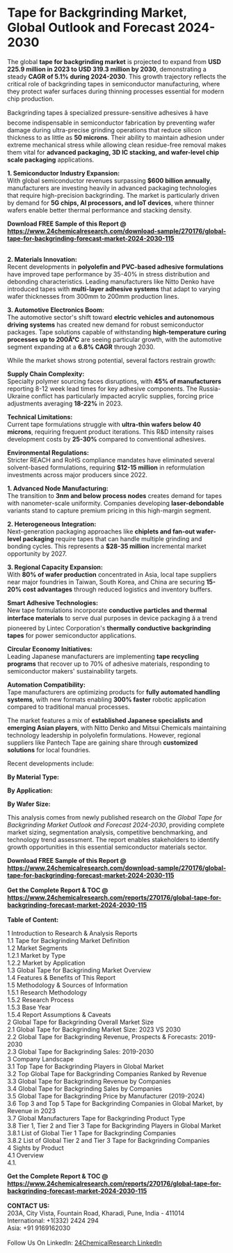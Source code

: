<h1>Tape for Backgrinding Market, Global Outlook and Forecast 2024-2030</h1><p>The global <strong>tape for backgrinding market</strong> is projected to expand from <strong>USD 225.9 million in 2023 to USD 319.3 million by 2030</strong>, demonstrating a steady <strong>CAGR of 5.1% during 2024-2030</strong>. This growth trajectory reflects the critical role of backgrinding tapes in semiconductor manufacturing, where they protect wafer surfaces during thinning processes essential for modern chip production.</p><p>Backgrinding tapes â specialized pressure-sensitive adhesives â have become indispensable in semiconductor fabrication by preventing wafer damage during ultra-precise grinding operations that reduce silicon thickness to as little as <strong>50 microns</strong>. Their ability to maintain adhesion under extreme mechanical stress while allowing clean residue-free removal makes them vital for <strong>advanced packaging, 3D IC stacking, and wafer-level chip scale packaging</strong> applications.</p><p><strong>1. Semiconductor Industry Expansion:</strong><br>
With global semiconductor revenues surpassing <strong>$600 billion annually</strong>, manufacturers are investing heavily in advanced packaging technologies that require high-precision backgrinding. The market is particularly driven by demand for <strong>5G chips, AI processors, and IoT devices</strong>, where thinner wafers enable better thermal performance and stacking density.</p><div><b>Download FREE Sample of this Report @ 
            <a href="https://www.24chemicalresearch.com/download-sample/270176/global-tape-for-backgrinding-forecast-market-2024-2030-115">
            https://www.24chemicalresearch.com/download-sample/270176/global-tape-for-backgrinding-forecast-market-2024-2030-115</a></b></div><br><p><strong>2. Materials Innovation:</strong><br>
Recent developments in <strong>polyolefin and PVC-based adhesive formulations</strong> have improved tape performance by 35-40% in stress distribution and debonding characteristics. Leading manufacturers like Nitto Denko have introduced tapes with <strong>multi-layer adhesive systems</strong> that adapt to varying wafer thicknesses from 300mm to 200mm production lines.</p><p><strong>3. Automotive Electronics Boom:</strong><br>
The automotive sector's shift toward <strong>electric vehicles and autonomous driving systems</strong> has created new demand for robust semiconductor packages. Tape solutions capable of withstanding <strong>high-temperature curing processes up to 200Â°C</strong> are seeing particular growth, with the automotive segment expanding at a <strong>6.8% CAGR</strong> through 2030.</p><p>While the market shows strong potential, several factors restrain growth:</p><p><strong>Supply Chain Complexity:</strong><br>
	Specialty polymer sourcing faces disruptions, with <strong>45% of manufacturers</strong> reporting 8-12 week lead times for key adhesive components. The Russia-Ukraine conflict has particularly impacted acrylic supplies, forcing price adjustments averaging <strong>18-22%</strong> in 2023.</p><p><strong>Technical Limitations:</strong><br>
	Current tape formulations struggle with <strong>ultra-thin wafers below 40 microns</strong>, requiring frequent product iterations. This R&amp;D intensity raises development costs by <strong>25-30%</strong> compared to conventional adhesives.</p><p><strong>Environmental Regulations:</strong><br>
	Stricter REACH and RoHS compliance mandates have eliminated several solvent-based formulations, requiring <strong>$12-15 million</strong> in reformulation investments across major producers since 2022.</p><p><strong>1. Advanced Node Manufacturing:</strong><br>
The transition to <strong>3nm and below process nodes</strong> creates demand for tapes with nanometer-scale uniformity. Companies developing <strong>laser-debondable</strong> variants stand to capture premium pricing in this high-margin segment.</p><p><strong>2. Heterogeneous Integration:</strong><br>
Next-generation packaging approaches like <strong>chiplets and fan-out wafer-level packaging</strong> require tapes that can handle multiple grinding and bonding cycles. This represents a <strong>$28-35 million</strong> incremental market opportunity by 2027.</p><p><strong>3. Regional Capacity Expansion:</strong><br>
With <strong>80% of wafer production</strong> concentrated in Asia, local tape suppliers near major foundries in Taiwan, South Korea, and China are securing <strong>15-20% cost advantages</strong> through reduced logistics and inventory buffers.</p><p><strong>Smart Adhesive Technologies:</strong><br>
	New tape formulations incorporate <strong>conductive particles and thermal interface materials</strong> to serve dual purposes in device packaging â a trend pioneered by Lintec Corporation's <strong>thermally conductive backgrinding tapes</strong> for power semiconductor applications.</p><p><strong>Circular Economy Initiatives:</strong><br>
	Leading Japanese manufacturers are implementing <strong>tape recycling programs</strong> that recover up to 70% of adhesive materials, responding to semiconductor makers' sustainability targets.</p><p><strong>Automation Compatibility:</strong><br>
	Tape manufacturers are optimizing products for <strong>fully automated handling systems</strong>, with new formats enabling <strong>300% faster</strong> robotic application compared to traditional manual processes.</p><p>The market features a mix of <strong>established Japanese specialists and emerging Asian players</strong>, with Nitto Denko and Mitsui Chemicals maintaining technology leadership in polyolefin formulations. However, regional suppliers like Pantech Tape are gaining share through <strong>customized solutions</strong> for local foundries.</p><p>Recent developments include:</p><p><strong>By Material Type:</strong></p><p><strong>By Application:</strong></p><p><strong>By Wafer Size:</strong></p><p>This analysis comes from newly published research on the <em>Global Tape for Backgrinding Market Outlook and Forecast 2024-2030</em>, providing complete market sizing, segmentation analysis, competitive benchmarking, and technology trend assessment. The report enables stakeholders to identify growth opportunities in this essential semiconductor materials sector.</p><div><b>Download FREE Sample of this Report @ 
            <a href="https://www.24chemicalresearch.com/download-sample/270176/global-tape-for-backgrinding-forecast-market-2024-2030-115">
            https://www.24chemicalresearch.com/download-sample/270176/global-tape-for-backgrinding-forecast-market-2024-2030-115</a></b></div><br><div><b>Get the Complete Report & TOC @ 
            <a href="https://www.24chemicalresearch.com/reports/270176/global-tape-for-backgrinding-forecast-market-2024-2030-115">
            https://www.24chemicalresearch.com/reports/270176/global-tape-for-backgrinding-forecast-market-2024-2030-115</a></b></div><br>
            <b>Table of Content:</b><p>1 Introduction to Research & Analysis Reports<br />
    1.1 Tape for Backgrinding Market Definition<br />
    1.2 Market Segments<br />
        1.2.1 Market by Type<br />
        1.2.2 Market by Application<br />
    1.3 Global Tape for Backgrinding Market Overview<br />
    1.4 Features & Benefits of This Report<br />
    1.5 Methodology & Sources of Information<br />
        1.5.1 Research Methodology<br />
        1.5.2 Research Process<br />
        1.5.3 Base Year<br />
        1.5.4 Report Assumptions & Caveats<br />
2 Global Tape for Backgrinding Overall Market Size<br />
    2.1 Global Tape for Backgrinding Market Size: 2023 VS 2030<br />
    2.2 Global Tape for Backgrinding Revenue, Prospects & Forecasts: 2019-2030<br />
    2.3 Global Tape for Backgrinding Sales: 2019-2030<br />
3 Company Landscape<br />
    3.1 Top Tape for Backgrinding Players in Global Market<br />
    3.2 Top Global Tape for Backgrinding Companies Ranked by Revenue<br />
    3.3 Global Tape for Backgrinding Revenue by Companies<br />
    3.4 Global Tape for Backgrinding Sales by Companies<br />
    3.5 Global Tape for Backgrinding Price by Manufacturer (2019-2024)<br />
    3.6 Top 3 and Top 5 Tape for Backgrinding Companies in Global Market, by Revenue in 2023<br />
    3.7 Global Manufacturers Tape for Backgrinding Product Type<br />
    3.8 Tier 1, Tier 2 and Tier 3 Tape for Backgrinding Players in Global Market<br />
        3.8.1 List of Global Tier 1 Tape for Backgrinding Companies<br />
        3.8.2 List of Global Tier 2 and Tier 3 Tape for Backgrinding Companies<br />
4 Sights by Product<br />
    4.1 Overview<br />
        4.1.</p><div><b>Get the Complete Report & TOC @ 
            <a href="https://www.24chemicalresearch.com/reports/270176/global-tape-for-backgrinding-forecast-market-2024-2030-115">
            https://www.24chemicalresearch.com/reports/270176/global-tape-for-backgrinding-forecast-market-2024-2030-115</a></b></div><br><b>CONTACT US:</b><br>
            203A, City Vista, Fountain Road, Kharadi, Pune, India - 411014<br>
            International: +1(332) 2424 294<br>
            Asia: +91 9169162030 <br><br>
            Follow Us On LinkedIn: <a href="https://www.linkedin.com/company/24chemicalresearch/">24ChemicalResearch LinkedIn</a>
